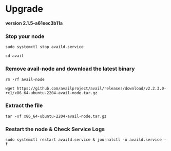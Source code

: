 # Upgrade

&#x20;**version 2.1.5-a61eec3b11a**

### Stop your node

```
sudo systemctl stop availd.service
```

```
cd avail
```

### Remove avail-node and download the latest binary

```
rm -rf avail-node
```

```
wget https://github.com/availproject/avail/releases/download/v2.2.3.0-rc1/x86_64-ubuntu-2204-avail-node.tar.gz
```

### Extract the file

```
tar -xf x86_64-ubuntu-2204-avail-node.tar.gz
```



### Restart the node & Check Service Logs

```
sudo systemctl restart availd.service & journalctl -u availd.service -f
```
